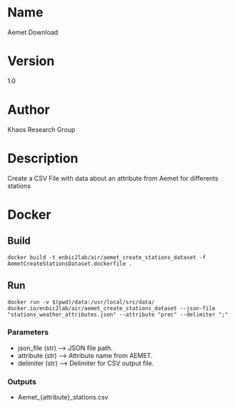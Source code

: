 # Name
Aemet Download

# Version
1.0

# Author
Khaos Research Group

# Description
Create a CSV File with data about an attribute from Aemet for differents stations

# Docker
## Build
```shell
docker build -t enbic2lab/air/aemet_create_stations_dataset -f AemetCreateStationsDataset.dockerfile .
```
## Run
```shell
docker run -v $(pwd)/data:/usr/local/src/data/ docker.io/enbic2lab/air/aemet_create_stations_dataset --json-file "stations_weather_attributes.json" --attribute "prec" --delimiter ";" 
```

### Parameters
* json_file (str) --> JSON file path.
* attribute (str) --> Attribute name from AEMET.
* delimiter (str) --> Delimiter for CSV output file.
  
### Outputs
* Aemet_{attribute}_stations.csv